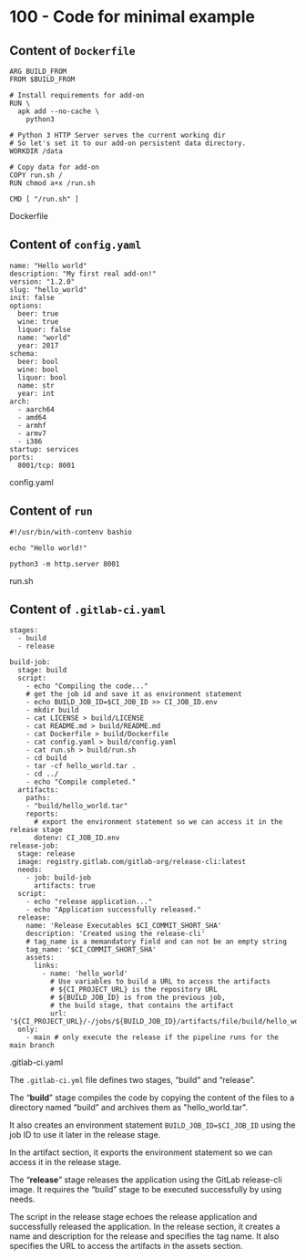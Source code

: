 # 100 - Code for minimal example

## Content of ```Dockerfile```

```
ARG BUILD_FROM
FROM $BUILD_FROM

# Install requirements for add-on
RUN \
  apk add --no-cache \
    python3

# Python 3 HTTP Server serves the current working dir
# So let's set it to our add-on persistent data directory.
WORKDIR /data

# Copy data for add-on
COPY run.sh /
RUN chmod a+x /run.sh

CMD [ "/run.sh" ]
```

Dockerfile

## Content of ```config.yaml```

```
name: "Hello world"
description: "My first real add-on!"
version: "1.2.0"
slug: "hello_world"
init: false
options:
  beer: true
  wine: true
  liquor: false
  name: "world"
  year: 2017
schema:
  beer: bool
  wine: bool
  liquor: bool
  name: str
  year: int
arch:
  - aarch64
  - amd64
  - armhf
  - armv7
  - i386
startup: services
ports:
  8001/tcp: 8001
```

config.yaml

## Content of ```run```

```
#!/usr/bin/with-contenv bashio

echo "Hello world!"

python3 -m http.server 8001
```

run.sh

## Content of ```.gitlab-ci.yaml```

```
stages:
  - build
  - release

build-job:
  stage: build
  script:
    - echo "Compiling the code..."
    # get the job id and save it as environment statement
    - echo BUILD_JOB_ID=$CI_JOB_ID >> CI_JOB_ID.env
    - mkdir build
    - cat LICENSE > build/LICENSE
    - cat README.md > build/README.md
    - cat Dockerfile > build/Dockerfile
    - cat config.yaml > build/config.yaml
    - cat run.sh > build/run.sh
    - cd build
    - tar -cf hello_world.tar .
    - cd ../
    - echo "Compile completed."
  artifacts:
    paths:
    - "build/hello_world.tar"
    reports:
      # export the environment statement so we can access it in the release stage
      dotenv: CI_JOB_ID.env
release-job:
  stage: release
  image: registry.gitlab.com/gitlab-org/release-cli:latest
  needs:
    - job: build-job
      artifacts: true
  script:
    - echo "release application..."
    - echo "Application successfully released."
  release:
    name: 'Release Executables $CI_COMMIT_SHORT_SHA'
    description: 'Created using the release-cli'
    # tag_name is a memandatory field and can not be an empty string
    tag_name: '$CI_COMMIT_SHORT_SHA'
    assets:
      links:
        - name: 'hello_world'
          # Use variables to build a URL to access the artifacts
          # ${CI_PROJECT_URL} is the repository URL
          # ${BUILD_JOB_ID} is from the previous job,
          # the build stage, that contains the artifact
          url: '${CI_PROJECT_URL}/-/jobs/${BUILD_JOB_ID}/artifacts/file/build/hello_world.tar'
  only:
    - main # only execute the release if the pipeline runs for the main branch
```

.gitlab-ci.yaml

The ```.gitlab-ci.yml``` file defines two stages, “build” and “release”. 

The “**build**” stage compiles the code by copying the content of the files to a directory named “build” and archives them as "hello_world.tar".

It also creates an environment statement ```BUILD_JOB_ID=$CI_JOB_ID``` using the job ID to use it later in the release stage. 

In the artifact section, it exports the environment statement so we can access it in the release stage.

The “**release**” stage releases the application using the GitLab release-cli image. It requires the “build” stage to be executed successfully by using needs. 

The script in the release stage echoes the release application and successfully released the application. In the release section, it creates a name and description for the release and specifies the tag name. It also specifies the URL to access the artifacts in the assets section.
